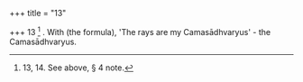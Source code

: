 +++
title = "13"

+++
13 [^7] . With (the formula), 'The rays are my Camasādhvaryus' - the Camasādhvaryus.


[^7]:  13, 14. See above, § 4 note.
